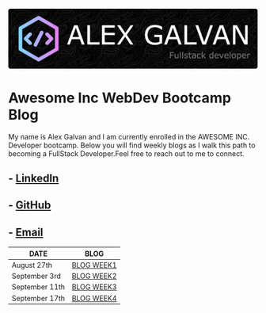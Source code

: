 ![bio header](/img/github-header-image.png)
# Awesome Inc WebDev Bootcamp Blog

My name is Alex Galvan and I am currently enrolled in the AWESOME INC. Developer bootcamp. Below you will find weekly blogs as I walk this path to becoming a FullStack Developer.Feel free to reach out to me to connect. 

## - [LinkedIn](https://www.linkedin.com/in/alex-galvan-903384126/)<br>
## - [GitHub](https://github.com/alexGalvan0)<br>
## - [Email](mailto:galvan.alex121@gmail.com)


 DATE | BLOG
------------ | -------------
August 27th | [BLOG WEEK1](./blogs/week1.md)
September 3rd | [BLOG WEEK2](./blogs/week2.md)
September 11th | [BLOG WEEK3](./blogs/week3.md)
September 17th | [BLOG WEEK4](./blogs/week4.md)



